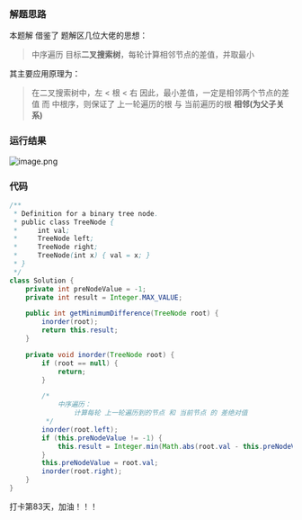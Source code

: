 ### 解题思路
本题解 借鉴了 题解区几位大佬的思想：
> 中序遍历 目标**二叉搜索树**，每轮计算相邻节点的差值，并取最小

其主要应用原理为：
> 在二叉搜索树中，左 < 根 < 右
> 因此，最小差值，一定是相邻两个节点的差值
> 而 中根序，则保证了 上一轮遍历的根 与 当前遍历的根 **相邻(为父子关系)**

### 运行结果
![image.png](https://pic.leetcode-cn.com/1602464994-GipQuY-image.png)

### 代码

```java
/**
 * Definition for a binary tree node.
 * public class TreeNode {
 *     int val;
 *     TreeNode left;
 *     TreeNode right;
 *     TreeNode(int x) { val = x; }
 * }
 */
class Solution {
    private int preNodeValue = -1;
    private int result = Integer.MAX_VALUE;

    public int getMinimumDifference(TreeNode root) {
        inorder(root);
        return this.result;
    }

    private void inorder(TreeNode root) {
        if (root == null) {
            return;
        }

        /*
            中序遍历：
                计算每轮 上一轮遍历到的节点 和 当前节点 的 差绝对值
         */
        inorder(root.left);
        if (this.preNodeValue != -1) {
            this.result = Integer.min(Math.abs(root.val - this.preNodeValue), this.result);
        }
        this.preNodeValue = root.val;
        inorder(root.right);
    }
}
```
打卡第83天，加油！！！